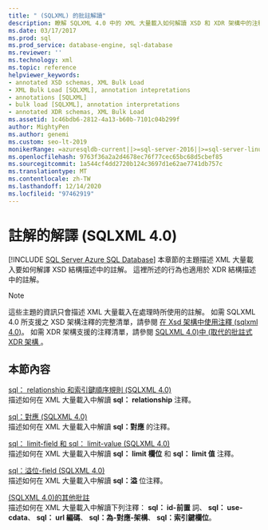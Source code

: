 ```yaml
---
title: " (SQLXML) 的批註解讀"
description: 瞭解 SQLXML 4.0 中的 XML 大量載入如何解讀 XSD 和 XDR 架構中的注釋。
ms.date: 03/17/2017
ms.prod: sql
ms.prod_service: database-engine, sql-database
ms.reviewer: ''
ms.technology: xml
ms.topic: reference
helpviewer_keywords:
- annotated XSD schemas, XML Bulk Load
- XML Bulk Load [SQLXML], annotation intepretations
- annotations [SQLXML]
- bulk load [SQLXML], annotation interpretations
- annotated XDR schemas, XML Bulk Load
ms.assetid: 1c46bdb6-2812-4a13-b60b-7101c04b299f
author: MightyPen
ms.author: genemi
ms.custom: seo-lt-2019
monikerRange: =azuresqldb-current||>=sql-server-2016||>=sql-server-linux-2017||=azuresqldb-mi-current
ms.openlocfilehash: 9763f36a2a2d4678ec76f77cec65bc68d5cbef85
ms.sourcegitcommit: 1a544cf4dd2720b124c3697d1e62ae7741db757c
ms.translationtype: MT
ms.contentlocale: zh-TW
ms.lasthandoff: 12/14/2020
ms.locfileid: "97462919"
---
```

# <a name="annotation-interpretation-sqlxml-40"></a>註解的解譯 (SQLXML 4.0)
[!INCLUDE [SQL Server Azure SQL Database](../../../includes/applies-to-version/sql-asdb.md)]
  本章節的主題描述 XML 大量載入要如何解譯 XSD 結構描述中的註解。 這裡所述的行為也適用於 XDR 結構描述中的註解。  
  
> [!NOTE]  
>  這些主題的資訊只會描述 XML 大量載入在處理時所使用的註解。 如需 SQLXML 4.0 所支援之 XSD 架構注釋的完整清單，請參閱 [在 Xsd 架構中使用注釋 &#40;sqlxml 4.0&#41;](../../../relational-databases/sqlxml-annotated-xsd-schemas-using/using-annotations-in-xsd-schemas-sqlxml-4-0.md)。 如需 XDR 架構支援的注釋清單，請參閱 [SQLXML 4.0&#41;中 &#40;取代的批註式 XDR 架構 ](../../../relational-databases/sqlxml/annotated-xsd-schemas/annotated-xdr-schemas-deprecated-in-sqlxml-4-0.md)。  
  
## <a name="in-this-section"></a>本節內容  
 [sql： relationship 和索引鍵順序規則 &#40;SQLXML 4.0&#41;](../../../relational-databases/sqlxml-annotated-xsd-schemas-xpath-queries/bulk-load-xml/annotation-interpretation-sql-relationship-and-key-ordering-rule.md)  
 描述如何在 XML 大量載入中解讀 **sql： relationship** 注釋。  
  
 [sql：對應 &#40;SQLXML 4.0&#41;](../../../relational-databases/sqlxml-annotated-xsd-schemas-xpath-queries/bulk-load-xml/annotation-interpretation-sql-mapped.md)  
 描述如何在 XML 大量載入中解讀 **sql：對應** 的注釋。  
  
 [sql： limit-field 和 sql： limit-value &#40;SQLXML 4.0&#41;](../../../relational-databases/sqlxml-annotated-xsd-schemas-xpath-queries/bulk-load-xml/annotation-interpretation-sql-limit-field-and-sql-limit-value.md)  
 描述如何在 XML 大量載入中解讀 **sql： limit 欄位** 和 **sql： limit 值** 注釋。  
  
 [sql：溢位-field &#40;SQLXML 4.0&#41;](../../../relational-databases/sqlxml-annotated-xsd-schemas-xpath-queries/bulk-load-xml/annotation-interpretation-sql-overflow-field.md)  
 描述如何在 XML 大量載入中解讀 **sql：溢** 位注釋。  
  
 [&#40;SQLXML 4.0&#41;的其他批註 ](../../../relational-databases/sqlxml-annotated-xsd-schemas-xpath-queries/bulk-load-xml/annotation-interpretation-other-annotations.md)  
 描述如何在 XML 大量載入中解讀下列注釋： **sql： id-前置** 詞、 **sql： use-cdata**、 **sql： url 編碼**、 **sql：為-對應-架構**、 **sql：索引鍵欄位**。  
  
  

